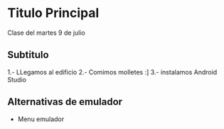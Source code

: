 # Titulo Principal
Clase del martes 9 de julio
## Subtitulo 

1.- LLegamos al edificio
2.- Comimos molletes :]
3.- instalamos Android Studio

## Alternativas de emulador
* Menu emulador
